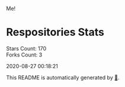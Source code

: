 Me!

# Respositories Stats
Stars Count: 170  
Forks Count: 3

2020-08-27 00:18:21  

This README is automatically generated by [🐰](https://github.com/rnitta/rnitta).
